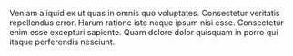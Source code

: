 Veniam aliquid ex ut quas in omnis quo voluptates.
Consectetur veritatis repellendus error.
Harum ratione iste neque ipsum nisi esse.
Consectetur enim esse excepturi sapiente.
Quam dolore dolor quisquam in porro qui itaque perferendis nesciunt.